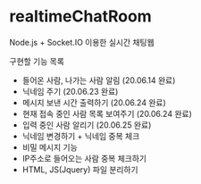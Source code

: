 # realtimeChatRoom
Node.js + Socket.IO 이용한 실시간 채팅웹
<p>
구현할 기능 목록
<ul>
  <li>들어온 사람, 나가는 사람 알림 (20.06.14 완료)</li>
  <li>닉네임 주기 (20.06.23 완료)</li>
  <li>메시지 보낸 시간 출력하기 (20.06.24 완료)</li>
  <li>현재 접속 중인 사람 목록 보여주기 (20.06.24 완료)</li>
  <li>입력 중인 사람 알리기 (20.06.25 완료)</li>
  <li>닉네임 변경하기 + 닉네임 중복 체크</li>
  <li>비밀 메시지 기능</li>
  <li>IP주소로 들어오는 사람 중복 체크하기</li>
  <li>HTML, JS(Jquery) 파일 분리하기</li>
</ul>
</p>
